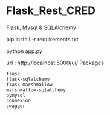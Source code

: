 # Flask_Rest_CRED
Flask, Mysql & SQLAlchemy

pip install -r requirements.txt

python app.py


url : http://localhost:5000/ui/
Packages

    flask
    flask-sqlalchemy
    flask-marshmallow
    marshmallow-sqlalchemy
    pymysql
    connexion
    swagger
